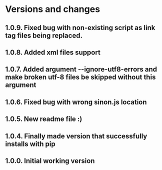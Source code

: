 # Versions and changes

## 1.0.9. Fixed bug with non-existing script as link tag files being replaced.

## 1.0.8. Added xml files support

## 1.0.7. Added argument --ignore-utf8-errors and make broken utf-8 files be skipped without this argument

## 1.0.6. Fixed bug with wrong sinon.js location

## 1.0.5. New readme file :)

## 1.0.4. Finally made version that successfully installs with pip

## 1.0.0. Initial working version
